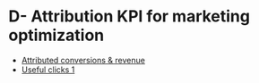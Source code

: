 # D- Attribution KPI for marketing optimization
* [Attributed conversions &amp; revenue](Attributed-conversions-&-revenue.md)
* [Useful clicks 1](Useful-clicks-1.md)